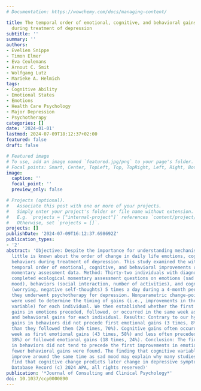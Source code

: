 ```yaml
---
# Documentation: https://wowchemy.com/docs/managing-content/

title: The temporal order of emotional, cognitive, and behavioral gains in daily life
  during treatment of depression
subtitle: ''
summary: ''
authors:
- Evelien Snippe
- Timon Elmer
- Eva Ceulemans
- Arnout C. Smit
- Wolfgang Lutz
- Marieke A. Helmich
tags:
- Cognitive Ability
- Emotional States
- Emotions
- Health Care Psychology
- Major Depression
- Psychotherapy
categories: []
date: '2024-01-01'
lastmod: 2024-07-09T18:12:37+02:00
featured: false
draft: false

# Featured image
# To use, add an image named `featured.jpg/png` to your page's folder.
# Focal points: Smart, Center, TopLeft, Top, TopRight, Left, Right, BottomLeft, Bottom, BottomRight.
image:
  caption: ''
  focal_point: ''
  preview_only: false

# Projects (optional).
#   Associate this post with one or more of your projects.
#   Simply enter your project's folder or file name without extension.
#   E.g. `projects = ["internal-project"]` references `content/project/deep-learning/index.md`.
#   Otherwise, set `projects = []`.
projects: []
publishDate: '2024-07-09T16:12:37.698692Z'
publication_types:
- '2'
abstract: 'Objective: Despite the importance for understanding mechanisms of change,
  little is known about the order of change in daily life emotions, cognitions, and
  behaviors during treatment of depression. This study examined the within-person
  temporal order of emotional, cognitive, and behavioral improvements using ecological
  momentary assessment data. Method: Thirty-two individuals with diagnosed depression
  completed ecological momentary assessment questions on emotions (sad mood, happy
  mood), behaviors (social interaction, number of activities), and cognitive variables
  (worrying, negative self-thoughts) 5 times a day during a 4-month period in which
  they underwent psychotherapy for depression. Nonparametric change-point analyses
  were used to determine the timing of gains (i.e., improvements in the mean of each
  variable) for each individual. We then established whether the first (i.e., earliest)
  gains in emotions preceded, followed, or occurred in the same week as cognitive
  and behavioral gains for each individual. Results: Contrary to our hypotheses, first
  gains in behaviors did not precede first emotional gains (3 times, 8%) more often
  than they followed them (26 times, 70%). Cognitive gains often occurred in the same
  week as first emotional gains (43 times, 58%) and less often preceded (13 times,
  18%) or followed emotional gains (18 times, 24%). Conclusion: The first improvements
  in behaviors did not tend to precede the first improvements in emotions likely because
  fewer behavioral gains were found. The finding that cognitive variables tend to
  improve around the same time as sad mood may explain why many studies failed to
  find that cognitive change predicts later change in depressive symptoms. (PsycInfo
  Database Record (c) 2024 APA, all rights reserved)'
publication: '*Journal of Consulting and Clinical Psychology*'
doi: 10.1037/ccp0000890
---
```

